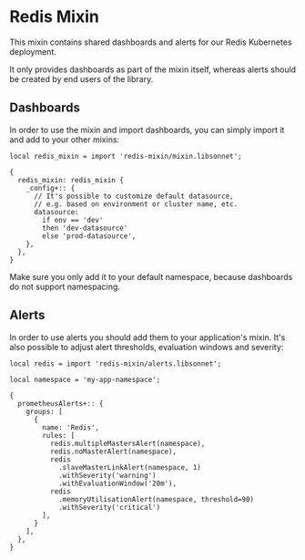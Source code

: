 # Redis Mixin

This mixin contains shared dashboards and alerts for our Redis Kubernetes deployment. 

It only provides dashboards as part of the mixin itself, whereas alerts should be created by end users of the library.

## Dashboards

In order to use the mixin and import dashboards, you can simply import it and add to your other mixins:

```jsonnet
local redis_mixin = import 'redis-mixin/mixin.libsonnet';

{
  redis_mixin: redis_mixin {
    _config+:: {
      // It's possible to customize default datasource,
      // e.g. based on environment or cluster name, etc.
      datasource:
        if env == 'dev'
        then 'dev-datasource'
        else 'prod-datasource',
    },
  },
}
```

Make sure you only add it to your default namespace, because dashboards do not support namespacing.

## Alerts

In order to use alerts you should add them to your application's mixin. It's also possible to adjust alert thresholds, evaluation windows and severity:

```jsonnet
local redis = import 'redis-mixin/alerts.libsonnet';

local namespace = 'my-app-namespace';

{
  prometheusAlerts+:: {
    groups: [
      {
        name: 'Redis',
        rules: [
          redis.multipleMastersAlert(namespace),
          redis.noMasterAlert(namespace),
          redis
            .slaveMasterLinkAlert(namespace, 1)
            .withSeverity('warning')
            .withEvaluationWindow('20m'),
          redis
            .memoryUtilisationAlert(namespace, threshold=90)
            .withSeverity('critical')
        ],
      }
    ],
  },
}
```